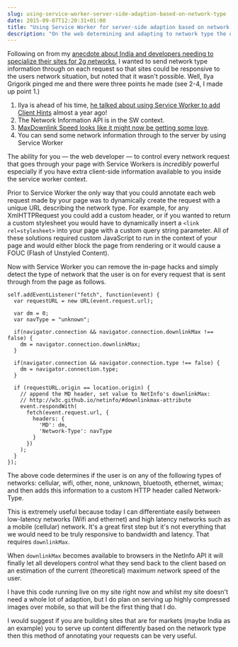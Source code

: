 ```yaml
---
slug: using-service-worker-server-side-adaption-based-on-network-type
date: 2015-09-07T12:20:31+01:00
title: "Using Service Worker for server-side adaption based on network type"
description: "On the web determining and adapting to network type the user is on is incredibly hard. Until now."
---
```


Following on from my [anecdote about India and developers needing to specialize their sites
for 2g networks](/the-web-in-india-anecdote-3), I wanted to send network type information 
through on each request so that sites could be responsive to the users network situation, but noted that
 it wasn't possible. Well, Ilya Grigorik pinged me and there were three points he made (see 2-4, I made up point 1.)

1. Ilya is ahead of his time, [he talked about using Service Worker to add Client Hints](https://www.igvita.com/2014/12/15/capability-reporting-with-service-worker/)
   almost a year ago!
2. The Network Information API is in the SW context.
3. [MaxDownlink Speed looks like it might now be getting some love](https://code.google.com/p/chromium/issues/detail?id=527449).
4. You can send some network information through to the server by using Service Worker

The ability for you &mdash; the web developer &mdash; to control every network request that 
goes through your page with Service Workers is _incredibly_ powerful especially if you have extra
 client-side information available to you inside the service worker context.
 
Prior to Service Worker the only way that you could annotate each web request made by your page
was to dynamically create the request with a unique URL describing the network type. For example, for any XmlHTTPRequest
you could add a custom header, or if you wanted to return a custom stylesheet you would have to 
dynamically insert a `<link rel=stylesheet>` into your page with a custom query string parameter. 
All of these solutions required custom JavaScript to run in the context of your page and would
either block the page from rendering or it would cause a FOUC (Flash of Unstyled Content).

Now with Service Worker you can remove the in-page hacks and simply detect the type of network 
that the user is on for every request that is sent through from the page as follows.

    self.addEventListener("fetch", function(event) {
      var requestURL = new URL(event.request.url);
      
      var dm = 0;
      var navType = "unknown";
      
      if(navigator.connection && navigator.connection.downlinkMax !== false) {
        dm = navigator.connection.downlinkMax;
      }
      
      if(navigator.connection && navigator.connection.type !== false) {
        dm = navigator.connection.type;
      }
      
      if (requestURL.origin == location.origin) {
        // append the MD header, set value to NetInfo's downlinkMax:
        // http://w3c.github.io/netinfo/#downlinkmax-attribute
        event.respondWith(
          fetch(event.request.url, {
            headers: { 
              'MD': dm,
              'Network-Type': navType
            }
          })
        );
      }
    });
   
The above code determines if the user is on any of the following types of networks: cellular, wifi, 
other, none, unknown, bluetooth, ethernet, wimax; and then adds this information to a custom HTTP header 
called Network-Type.

This is extremely useful because today I can differentiate easily between low-latency networks
(Wifi and ethernet) and high latency networks such as a mobile (cellular) network.  It's a great
first step but it's not everything that we would need to be truly responsive to bandwidth and 
latency.  That requires `downlinkMax`.

When `downlinkMax` becomes available to browsers in the NetInfo API it will finally let all
developers control what they send back to the client based on an estimation of the current (theoretical)
maximum network speed of the user.

I have this code running live on my site right now and whilst my site doesn't need a whole lot of adaption, 
but I do plan on serving up highly compressed images over mobile, so that will be the first thing that I do.

I would suggest if you are building sites that are for markets (maybe India as an example) you to serve
up content differently based on the network type then this method of annotating your requests can
be very useful.